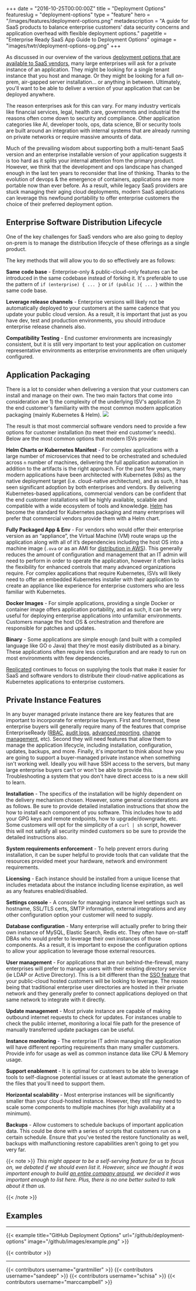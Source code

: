 +++
date = "2016-10-25T00:00:00Z"
title = "Deployment Options"
featureslug = "deployment-options"
type = "feature"
hero = "/images/features/deployment-options.png"
metadescription = "A guide for SaaS products to balance enterprise customers' data security concerns and application overhead with flexible deployment options."
pagetitle = "Enterprise Ready SaaS App Guide to Deployment Options"
ogimage = "images/twtr/deployment-options-og.png"
+++

As discussed in our overview of the various [deployment options that are available to SaaS vendors](/blog/deployment-models), many large enterprises will ask for a private instance of an application. They might be looking for a single tenant instance that you host and manage. Or they might be looking for a full on-prem, air-gapped server installation… or anything in between. Ultimately, you'll want to be able to deliver a version of your application that can be deployed anywhere.  

The reason enterprises ask for this can vary. For many industry verticals like financial services, legal, health care, governments and industrial the reasons often come down to security and compliance. Other application categories like AI, developer tools, ops, data science, BI or security tools are built around an integration with internal systems that are already running on private networks or require massive amounts of data.

Much of the prevailing wisdom about supporting both a multi-tenant SaaS version and an enterprise installable version of your application suggests it is too hard as it splits your internal attention from the primary product. However, we think that the development and ops landscape has changed enough in the last ten years to reconsider that line of thinking. Thanks to the evolution of devops & the emergence of containers, applications are more portable now than ever before.  As a result, while legacy SaaS providers are stuck managing their aging cloud deployments, modern SaaS applications can leverage this newfound portability to offer enterprise customers the choice of their preferred deployment option.  

## Enterprise Software Distribution Lifecycle
One of the key challenges for SaaS vendors who are also going to deploy on-prem is to manage the distribution lifecycle of these offerings as a single product.  

The key methods that will allow you to do so effectively are as follows:  

**Same code base** - Enterprise-only & public-cloud-only features can be introduced in the same codebase instead of forking it. It's preferable to use the pattern of `if (enterprise) { ... }` or `if (public ){ ... }` within the same code base.  

**Leverage release channels** - Enterprise versions will likely not be automatically deployed to your customers at the same cadence that you update your public cloud version. As a result, it is important that just as you have dev, test and production environments, you should introduce enterprise release channels also.  

**Compatibility Testing** - End customer environments are increasingly consistent, but it is still very important to test your application on customer representative environments as enterprise environments are often uniquely configured.

## Application Packaging
There is a lot to consider when delivering a version that your customers can install and manage on their own. The two main factors that come into consideration are 1) the complexity of the underlying ISV's application 2) the end customer's  familiarity with the most common modern application packaging (mainly Kubernetes & Helm).
![](/images/app-packaging.png)

 The result is that most commercial software vendors need to provide a few options for customer installation (to meet their end customer's needs). Below are the most common options that modern ISVs provide:

 **Helm Charts or Kubernetes Manifest** - For complex applications with a large number of microservices that need to be orchestrated and scheduled across `n` number of machines, delivering the full application automation in addition to the artifacts is the right approach. For the past few years, many modern applications have been architected with Kubernetes (k8s) as the native deployment target (i.e. cloud-native architecture), and as such, it has seen significant adoption by both enterprises and vendors. By delivering Kubernetes-based applications, commercial vendors can be confident that the end customer installations will be highly available, scalable and compatible with a wide ecosystem of tools and knowledge. [Helm](https://helm.sh) has become the standard for Kubernetes packaging and many enterprises will prefer that commercial vendors provide them with a Helm chart.

**Fully Packaged App & Env** - For vendors who would offer their enterprise version as an “appliance”, the Virtual Machine (VM) route wraps up the application along with all of it’s dependencies including the host OS into a machine image (`.ova` or as an AMI for [distribution in AWS](https://aws.amazon.com/marketplace/)). This generally reduces the amount of configuration and management that an IT admin will need to perform in order to operate the application, however it often lacks the flexibility for enhanced controls that many advanced organizations require. For complex applications that require Kubernetes, ISVs will likely need to offer an embedded Kubernetes installer with their application to create an appliance like experience for enterprise customers who are less familiar with Kubernetes.

 **Docker Images** - For simple applications, providing a single Docker or container image offers application portability, and as such, it can be very useful for deploying enterprise applications into unfamiliar environments. Customers manage the host OS & orchestration and therefore are responsible for patches and updates. 

 **Binary** - Some applications are simple enough (and built with a compiled language like GO o Java) that they're most easily distributed as a binary. These applications often require less configuration and are ready to run on most environments with few dependencies.

[Replicated](https://www.replicated.com) continues to focus on supplying the tools that make it easier for SaaS and software vendors to distribute their cloud-native applications as Kubernetes applications to enterprise customers.  

## Private Instance Features
In any buyer managed private instance there are key features that are important to incorporate for enterprise buyers. First and foremost, these enterprise buyers will generally require many of the features that comprise EnterpriseReady ([RBAC](/features/role-based-access-control), [audit logs](/features/audit-log), [advanced reporting](/features/advanced-reporting), [change management](/features/change-management), etc). Second they will need features that allow them to manage the application lifecycle, including installation, configuration, updates, backups, and more. Finally, it's important to think about how you are going to support a buyer-managed private instance when something isn't working well. Ideally you will have SSH access to the servers, but many large enterprise buyers can't or won't be able to provide this. Troubleshooting a system that you don't have direct access to is a new skill to learn.

**Installation** - The specifics of the installation will be highly dependent on the delivery mechanism chosen. However, some general considerations are as follows. Be sure to provide detailed installation instructions that show the how to install each component of you software. This includes how to add your GPG keys and remote endpoints, how to upgrade/downgrade, etc. Some customers will opt for the simplicity of a `curl | sh` script, however this will not satisfy all security minded customers so be sure to provide the detailed instructions also.  

**System requirements enforcement** - To help prevent errors during installation, it can be super helpful to provide tools that can validate that the resources provided meet your hardware, network and environment requirements.  

**Licensing** - Each instance should be installed from a unique license that includes metadata about the instance including license expiration, as well as any features enabled/disabled.  

**Settings console** - A console for managing instance level settings such as hostname, SSL/TLS certs, SMTP information, external integrations and any other configuration option your customer will need to supply.  

**Database configuration** - Many enterprise will actually prefer to bring their own instance of MySQL, Elastic Search, Redis etc. They often have on-staff DBAs who would prefer to leverage their own instances of those components. As a result, it is important to expose the configuration options to allow your application to leverage those external resources.  

**User management** - For applications that are run behind-the-firewall, many enterprises will prefer to manage users with their existing directory service (ie LDAP or Active Directory). This is a bit different than the [SSO feature](/features/single-sign-on) that your public-cloud hosted customers will be looking to leverage. The reason being that traditional enterprise user directories are hosted in their private network and they generally prefer to connect applications deployed on that same network to integrate with it directly.   

**Update management** - Most private instance are capable of making outbound internet requests to check for updates. For instances unable to check the public internet, monitoring a local file path for the presence of manually transferred update packages can be useful.  

**Instance monitoring** - The enterprise IT admin managing the application will have different reporting requirements than many smaller customers. Provide info for usage as well as common instance data like CPU & Memory usage.  

**Support enablement** - It is optimal for customers to be able to leverage tools to self-diagnose potential issues or at least automate the generation of the files that you'll need to support them.  

**Horizontal scalability** - Most enterprise instances will be significantly smaller than your cloud-hosted instance. However, they still may need to scale some components to multiple machines (for high availability at a minimum).  

**Backups** - Allow customers to schedule backups of important application data. This could be done with a series of scripts that customers run on a certain schedule. Ensure that you've tested the restore functionality as well, backups with malfunctioning restore capabilities aren't going to get you very far.   

{{< note >}}
*This might appear to be a self-serving feature for us to focus on, we debated if we should even list it. However, since we thought it was important enough to build [an entire company around](https://www.replicated.com), we decided it was important enough to list here. Plus, there is no one better suited to talk about it than us.*

{{< /note >}}

## Examples
----   
{{< example title="GitHub Deployment Options" url="/github/deployment-options" image="/github/images/example.png" >}}

{{< contributor >}}

----
{{< contributors username="grantmiller" >}}
{{< contributors username="sandeep" >}}
{{< contributors username="schisa" >}}
{{< contributors username="marccampbell" >}}
